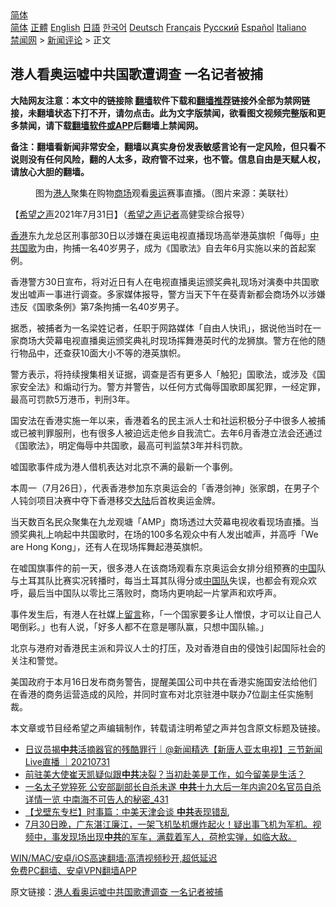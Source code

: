  <!-- 面包屑导航 --> <div class="breadcrumb"><!-- GTranslate: https://gtranslate.io/ -->  <div class="switcher notranslate">  <div class="selected">  <a href="#" onclick="return false;"> 简体</a>  </div>  <div class="option">  <a href="https://www.bannedbook.org" onclick="doGTranslate('zh-CN|zh-CN');jQuery('div.switcher div.selected a').html(jQuery(this).html());return false;" title="简体中文" class="nturl selected"> 简体</a>  <a href="https://www.bannedbook.org/zh-tw/" onclick="doGTranslate('zh-CN|zh-TW');jQuery('div.switcher div.selected a').html(jQuery(this).html());return false;" title="繁體中文" class="nturl"> 正體</a>  <a href="https://www.bannedbook.org/en/" onclick="doGTranslate('zh-CN|en');jQuery('div.switcher div.selected a').html(jQuery(this).html());return false;" title="English" class="nturl"> English</a>  <a href="https://www.bannedbook.org/ja/" onclick="doGTranslate('zh-CN|ja');jQuery('div.switcher div.selected a').html(jQuery(this).html());return false;" title="日本語" class="nturl"> 日語</a>  <a href="https://www.bannedbook.org/ko/" onclick="doGTranslate('zh-CN|ko');jQuery('div.switcher div.selected a').html(jQuery(this).html());return false;" title="한국어" class="nturl"> 한국어</a>  <a href="https://www.bannedbook.org/de/" onclick="doGTranslate('zh-CN|de');jQuery('div.switcher div.selected a').html(jQuery(this).html());return false;" title="Deutsch" class="nturl"> Deutsch</a>  <a href="https://www.bannedbook.org/fr/" onclick="doGTranslate('zh-CN|fr');jQuery('div.switcher div.selected a').html(jQuery(this).html());return false;" title="Français" class="nturl"> Français</a>  <a href="https://www.bannedbook.org/ru/" onclick="doGTranslate('zh-CN|ru');jQuery('div.switcher div.selected a').html(jQuery(this).html());return false;" title="Русский" class="nturl"> Русский</a>  <a href="https://www.bannedbook.org/es/" onclick="doGTranslate('zh-CN|es');jQuery('div.switcher div.selected a').html(jQuery(this).html());return false;" title="Español" class="nturl"> Español</a>  <a href="https://www.bannedbook.org/it/" onclick="doGTranslate('zh-CN|it');jQuery('div.switcher div.selected a').html(jQuery(this).html());return false;" title="Italiano" class="nturl"> Italiano</a>  </div>  </div>      <div class='breadcrumb-sub'><!-- Breadcrumb NavXT 6.3.0 --> <a href="https://www.bannedbook.org/" class="home">禁闻网</a> &gt; <a href="https://www.bannedbook.org/bnews/comments/" class="category">新闻评论</a> &gt; 正文</div></div><h2>港人看奥运嘘中共国歌遭调查 一名记者被捕</h2> <p class="notice"><b>大陆网友注意：本文中的链接除 <a href="https://github.com/bannedbook/fanqiang" >翻墙</a>软件下载和<a href="https://github.com/killgcd/justmysocks/blob/master/README.md">翻墙推荐</a>链接外全部为禁网链接，未翻墙状态下打不开，请勿点击。此为文字版禁闻，欲看图文视频完整版和更多禁闻，请下载<a href="https://github.com/bannedbook/fanqiang">翻墙软件或APP</a>后翻墙上禁闻网。</p><p>备注：翻墙看新闻非常安全，翻墙以真实身份发表敏感言论有一定风险，但只看不说则没有任何风险，翻的人太多，政府管不过来，也不管。信息自由是天赋人权，请放心大胆的翻墙。</b></p>  <div class="entry"> <figure><figcaption>图为<a href="https://www.bannedbook.org/bnews/tag/%e6%b8%af%e4%ba%ba/" class="st_tag internal_tag" rel="tag" title="标签 港人 下的日志">港人</a>聚集在购物<a href="https://www.bannedbook.org/bnews/tag/%E5%95%86%E5%9C%BA/" class="st_tag internal_tag" rel="tag" title="标签 商场 下的日志">商场</a>观看<a href="https://www.bannedbook.org/bnews/tag/%e5%a5%a5%e8%bf%90/" class="st_tag internal_tag" rel="tag" title="标签 奥运 下的日志">奥运</a>赛事直播。（图片来源：美联社）</figcaption></figure> <p>【<span class='wp_keywordlink_affiliate'><a href="https://www.soundofhope.org" title="希望之声" target="_blank">希望之声</a></span>2021年7月31日】（<a href="https://www.bannedbook.org/bnews/tag/%e5%b8%8c%e6%9c%9b%e4%b9%8b%e5%a3%b0/" class="st_tag internal_tag" rel="tag" title="标签 希望之声 下的日志">希望之声</a><a href="https://www.bannedbook.org/bnews/tag/%E8%AE%B0%E8%80%85/" class="st_tag internal_tag" rel="tag" title="标签 记者 下的日志">记者</a>高健雯综合报导）</p> <p><a href="https://www.bannedbook.org/bnews/tag/%e9%a6%99%e6%b8%af/" class="st_tag internal_tag" rel="tag" title="标签 香港 下的日志">香港</a>东九龙总区刑事部30日以涉嫌在奥运电视直播现场高举港英旗帜「侮辱」<a href="https://www.bannedbook.org/bnews/tag/%e4%b8%ad%e5%85%b1/" class="st_tag internal_tag" rel="tag" title="标签 中共 下的日志">中共</a><a href="https://www.bannedbook.org/bnews/tag/%E5%9B%BD%E6%AD%8C/" class="st_tag internal_tag" rel="tag" title="标签 国歌 下的日志">国歌</a>为由，拘捕一名40岁男子，成为《国歌法》自去年6月实施以来的首起案例。</p> <p>香港警方30日宣布，将对近日有人在电视直播奥运颁奖典礼现场对演奏中共国歌发出嘘声一事进行调查。多家媒体报导，警方当天下午在葵青新都会商场外以涉嫌违反《国歌条例》第7条拘捕一名40岁男子。</p> <p>据悉，被捕者为一名梁姓记者，任职于网路媒体「自由人快讯」，据说他当时在一家商场大荧幕电视直播奥运颁奖典礼时现场挥舞港英时代的龙狮旗。警方在他的随行物品中，还查获10面大小不等的港英旗帜。</p>  <p>警方表示，将持续搜集相关证据，调查是否有更多人「触犯」国歌法，或涉及《国家安全法》和煽动行为。警方并警告，以任何方式侮辱国歌即属犯罪，一经定罪，最高可罚款5万港币，判刑3年。</p> <p>国安法在香港实施一年以来，香港着名的民主派人士和社运积极分子中很多人被捕或已被判罪服刑，也有很多人被迫远走他乡自我流亡。去年6月香港立法会还通过《国歌法》，明定侮辱中共国歌，最高可判监禁3年并科罚款。</p> <p>嘘国歌事件成为港人借机表达对北京不满的最新一个事例。</p> <p>本周一（7月26日），代表香港参加东京奥运会的「香港剑神」张家朗，在男子个人钝剑项目决赛中夺下香港移交<span class='wp_keywordlink_affiliate'><a href="https://www.bannedbook.org/" title="大陆" target="_blank">大陆</a></span>后首枚奥运金牌。</p>  <p>当天数百名民众聚集在九龙观塘「AMP」商场透过大荧幕电视收看现场直播。当颁奖典礼上响起中共国歌时，在场的100多名观众中有人发出嘘声，并高呼「We are Hong Kong」，还有人在现场挥舞起港英旗帜。</p> <p>在嘘国旗事件的前一天，很多港人在该商场观看东京奥运会女排分组预赛的<span class='wp_keywordlink_affiliate'><a href="https://www.bannedbook.org/" title="中国" target="_blank">中国</a></span>队与土耳其队比赛实况转播时，每当土耳其队得分或<a href="https://www.bannedbook.org/bnews/tag/%E4%B8%AD%E5%9B%BD%E9%98%9F/" class="st_tag internal_tag" rel="tag" title="标签 中国队 下的日志">中国队</a>失误，也都会有观众欢呼，最后当中国队以零比三落败时，商场内更响起一片掌声和欢呼声。</p> <p>事件发生后，有港人在社媒上<span class='wp_keywordlink'><a href="https://www.bannedbook.org/bnews/tougao/" title="留言" target="_blank">留言</a></span>称，「一个国家要多让人憎恨，才可以让自己人喝倒彩。」也有人说，「好多人都不在意是哪队赢，只想中国队输。」</p> <p>北京与港府对香港民主派和异议人士的打压，及对香港自由的侵蚀引起国际社会的关注和警觉。</p>  <p>美国政府于本月16日发布商务警告，提醒美国公司中共在香港实施国安法给他们在香港的商务运营造成的风险，并同时宣布对北京驻港中联办7位副主任实施制裁。</p> <p>本文章或节目经希望之声编辑制作，转载请注明希望之声并包含原文标题及链接。 </p> <ul class='op-related-articles' title='相关阅读'> <li><a href='https://www.bannedbook.org/bnews/bannedvideo/20210731/1597701.html' target='_blank'>日议员揭<b>中共</b>活摘器官的残酷罪行｜@新闻精选【新唐人亚太电视】三节新闻Live直播 ｜20210731</a></li> <li><a href='https://www.bannedbook.org/bnews/bannedvideo/20210731/1597686.html' target='_blank'>前驻美大使崔天凯疑似跟<b>中共</b>决裂？当初赴美是工作，如今留美是生活？</a></li> <li><a href='https://www.bannedbook.org/bnews/comments/20210731/1597633.html' target='_blank'>一名太子党猝死 公安部副部长自杀未遂 <b>中共</b>十九大后一年内逾20名官员自杀 详情一览 中南海不可告人的秘密_431</a></li> <li><a href='https://www.bannedbook.org/bnews/comments/20210731/1597624.html' target='_blank'>【戈壁东专栏】时事篇：中美天津会谈 <b>中共</b>表现错乱</a></li> <li><a href='https://www.bannedbook.org/bnews/bannedvideo/20210731/1597619.html' target='_blank'>7月30日晚，广东湛江廉江，一架飞机坠机爆炸起火！疑出事飞机为军机。视频中，事发现场出现<b>中共</b>的军车，满载着军人，荷枪实弹，如临大敌。</a></li> </ul> <p class="texttj"> <a href="https://github.com/bannedbook/fanqiang/wiki/V2ray%E6%9C%BA%E5%9C%BA" target="_blank">WIN/MAC/安卓/iOS高速翻墙:高清视频秒开,超低延迟</a><br/> <a href="https://github.com/bannedbook/fanqiang/wiki/%E7%A6%81%E9%97%BB%E7%BD%91%E5%AE%89%E5%8D%93%E7%BF%BB%E5%A2%99%E6%96%B0%E9%97%BBAPP" target="_blank">免费PC翻墙、安卓VPN翻墙APP</a></p><p>原文链接：<a class="src_link"  href="https://www.soundofhope.org/post/531005" target="_blank">港人看奥运嘘中共国歌遭调查 一名记者被捕</a></p> <a name='sharetosocial'></a>  <div style="margin-bottom:5px;padding-bottom:5px;clear:both"> <div id="archive-pix-1" class="banner-ads"> <!-- AuctionX Display platform tag START --> <div id="26318x728x90x621x_ADSLOT2" clicktrack="%%CLICK_URL_ESC%%"></div> <!-- AuctionX Display platform tag END --> </div> <div id="archive-pix-2" class="banner-ads"> <!-- AuctionX Display platform tag START --> <div id="26315x300x250x621x_ADSLOT2" clicktrack="%%CLICK_URL_ESC%%"></div> <!-- AuctionX Display platform tag END --> </div> </div>  <div id="archive-pix-1" class="banner-ads"> <!-- AuctionX Display platform tag START --> <div id="26318x728x90x621x_ADSLOT3" clicktrack="%%CLICK_URL_ESC%%"></div> <!-- AuctionX Display platform tag END --> </div> </div><!--END ENTRY--> 